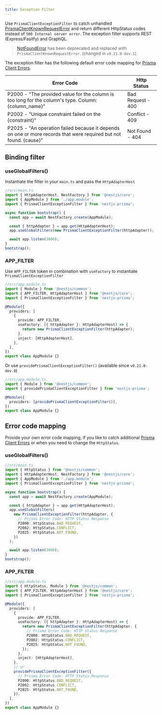 ```yaml
---
title: Exception Filter
---
```


Use `PrismaClientExceptionFilter` to catch unhandled [PrismaClientKnownRequestError](https://www.prisma.io/docs/reference/api-reference/error-reference#prisma-client-query-engine) and return different HttpStatus codes instead of `500 Internal server error`. The exception filter supports REST (Express/Fasitfy) and GraphQL.

> [NotFoundError](https://www.prisma.io/docs/reference/api-reference/prisma-client-reference#finduniqueorthrow) has been deprecated and replaced with `PrismaClientKnownRequestError`. (changed in `v0.21.0-dev.1`)

The exception filter has the following default error code mapping for [Prisma Client Errors](https://www.prisma.io/docs/reference/api-reference/error-reference#prisma-client-query-engine).

| Error Code                                                                                                        |  Http Status      |
| ----------------------------------------------------------------------------------------------------------------- | ----------------- |
| P2000 - "The provided value for the column is too long for the column's type. Column: {column_name}"              | Bad Request - 400 |
| P2002 - "Unique constraint failed on the {constraint}"                                                            | Conflict - 409    |
| P2025 - "An operation failed because it depends on one or more records that were required but not found. {cause}" | Not Found - 404   |

## Binding filter

### useGlobalFilters()

Instantiate the filter in your `main.ts` and pass the `HttpAdapterHost`

```ts
//src/main.ts
import { HttpAdapterHost, NestFactory } from '@nestjs/core';
import { AppModule } from './app.module';
import { PrismaClientExceptionFilter } from 'nestjs-prisma';

async function bootstrap() {
  const app = await NestFactory.create(AppModule);

  const { httpAdapter } = app.get(HttpAdapterHost);
  app.useGlobalFilters(new PrismaClientExceptionFilter(httpAdapter));

  await app.listen(3000);
}
bootstrap();
```

### APP_FILTER

Use `APP_FILTER` token in combination with `useFactory` to instantiate `PrismaClientExceptionFilter`

```ts
//src/app.module.ts
import { Module } from '@nestjs/common';
import { APP_FILTER, HttpAdapterHost } from '@nestjs/core';
import { PrismaClientExceptionFilter } from 'nestjs-prisma';

@Module({
  providers: [
    {
      provide: APP_FILTER,
      useFactory: ({ httpAdapter }: HttpAdapterHost) => {
        return new PrismaClientExceptionFilter(httpAdapter);
      },
      inject: [HttpAdapterHost],
    },
  ],
})
export class AppModule {}
```

Or use `providePrismaClientExceptionFilter()` (available since `v0.21.0-dev.0`)

```ts
//src/app.module.ts
import { Module } from '@nestjs/common';
import { providePrismaClientExceptionFilter } from 'nestjs-prisma';

@Module({
  providers: [providePrismaClientExceptionFilter()],
})
export class AppModule {}
```

## Error code mapping

Provide your own error code mapping, if you like to catch additional [Prisma Client Errors](https://www.prisma.io/docs/reference/api-reference/error-reference#prisma-client-query-engine) or when you need to change the `HttpStatus`.

### useGlobalFilters()

```ts
//src/main.ts
import { HttpStatus } from '@nestjs/common';
import { HttpAdapterHost, NestFactory } from '@nestjs/core';
import { AppModule } from './app.module';
import { PrismaClientExceptionFilter } from 'nestjs-prisma';

async function bootstrap() {
  const app = await NestFactory.create(AppModule);

  const { httpAdapter } = app.get(HttpAdapterHost);
  app.useGlobalFilters(
    new PrismaClientExceptionFilter(httpAdapter, {
      // Prisma Error Code: HTTP Status Response
      P2000: HttpStatus.BAD_REQUEST,
      P2002: HttpStatus.CONFLICT,
      P2025: HttpStatus.NOT_FOUND,
    })
  );

  await app.listen(3000);
}
bootstrap();
```

### APP_FILTER

```ts
//src/app.module.ts
import { HttpStatus, Module } from '@nestjs/common';
import { APP_FILTER, HttpAdapterHost } from '@nestjs/core';
import { PrismaClientExceptionFilter } from 'nestjs-prisma';

@Module({
  providers: [
    {
      provide: APP_FILTER,
      useFactory: ({ httpAdapter }: HttpAdapterHost) => {
        return new PrismaClientExceptionFilter(httpAdapter, {
          // Prisma Error Code: HTTP Status Response
          P2000: HttpStatus.BAD_REQUEST,
          P2002: HttpStatus.CONFLICT,
          P2025: HttpStatus.NOT_FOUND,
        });
      },
      inject: [HttpAdapterHost],
    },
    // or
    providePrismaClientExceptionFilter({
      // Prisma Error Code: HTTP Status Response
      P2000: HttpStatus.BAD_REQUEST,
      P2002: HttpStatus.CONFLICT,
      P2025: HttpStatus.NOT_FOUND,
    }),
  ],
})
export class AppModule {}
```
